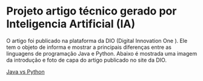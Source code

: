 # Projeto artigo técnico gerado por Inteligencia Artificial (IA)

O artigo foi publicado na plataforma da DIO (Digital Innovation One ). 
Ele tem o objeto de informa e mostrar a principais diferenças entre as linguagens de programação Java e Python.
Abaixo é mostrada uma imagem da introdução e foto de capa do artigo publicado no site da DIO. 

[Java vs Python](assets/introducao-artigo.png)



